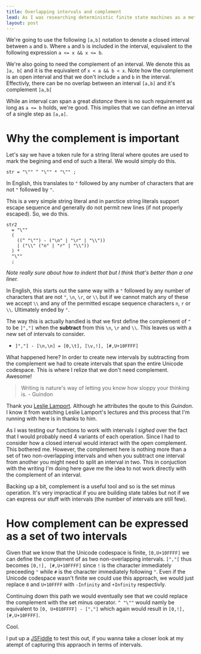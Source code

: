 ```yaml
---
title: Overlapping intervals and complement
lead: As I was researching deterministic finite state machines as a method of lexical analysis I noticed that the superset construction worked very poorly with large set of symbols, which is the result of negation within the Unicode code space. These things are in the end, implemented in the form of a search problem with intervals. Modelling this using intervals we end up with a practical set of symbols and not state tables having 1,114,112 code points.
layout: post
---
```


We're going to use the following `[a,b]` notation to denote a closed interval between `a` and `b`. Where `a` and `b` is included in the interval, equivalent to the following expression `a <= x && x <= b`.

We're also going to need the complement of an interval. We denote this as `]a, b[` and it is the equivalent of `x < a && b < x`. Note how the complement is an open interval and that we don't include `a` and `b` in the interval. Effectivly, there can be no overlap between an interval `[a,b]` and it's complement `]a,b[`

While an interval can span a great *distance* there is no such requirement as long as `a <= b` holds, we're good. This implies that we can define an interval of a single step as `[a,a]`.

# Why the complement is important

Let's say we have a token rule for a string literal where qoutes are used to mark the begining and end of such a literal. We would simply do this.

~~~
str = "\"" ^ "\"" * "\"" ;
~~~

In English, this translates to `"` followed by any number of characters that are not `"` followed by `"`.

This is a very simple string literal and in parctice string literals support escape sequence and generally do not permit new lines (if not properly escaped). So, we do this.

~~~
str2 
  = "\"" 
  (
    ((^ "\"") - ("\n" | "\r" | "\\"))
    | ("\\" ("n" | "r" | "\\"))
  ) * 
  "\"" 
  ;
~~~

*Note really sure about how to indent that but I think that's better than a one liner.*

In English, this starts out the same way with a `"` followed by any number of characters that are not `"`, `\n`, `\r`, or `\\` but if we cannot match any of these we accept `\\` and any of the permitted escape sequence characters `n`, `r` or `\\`. Ultimately ended by `"`.

The way this is actually handled is that we first define the complement of `"` to be `]","]` when the **subtract** from this `\n`,  `\r` and `\\`. This leaves us with a new set of intervals to consider.

* `]","] - [\n,\n] = [0,\t], [\v,!], [#,U+10FFFF]`

What happened here? In order to create new intervals by subtracting from the complement we had to create intervals that span the entire Unicode codespace. This is where I relize that we don't need complement. Awesome!

> Writing is nature's way of letting you know how sloppy your thinking is. - Guindon

 Thank you [Leslie Lamport](https://youtu.be/-4Yp3j_jk8Q?t=1m59s). Although he attributes the qoute to this *Guindon*. I know it from watching Leslie Lamport's lectures and this process that I'm running with here is in thanks to him.

As I was testing our functions to work with intervals I *sighed* over the fact that I would probably need 4 variants of each operation. Since I had to consider how a closed interval would interact with the open complement. This bothered me. However, the complement here is nothing more than a set of two non-overlapping intervals and when you subtract one interval from another you might need to split an interval in two. This in conjuction with the writing I'm doing here gave me the idea to not work directly with the complement of an interval.
 
Backing up a bit, complement is a useful tool and so is the set minus operation. It's very impractical if you are building state tables but not if we can express our stuff with intervals (the number of intervals are still few).
 
# How complement can be expressed as a set of two intervals

Given that we know that the Unicode codespace is finite, `[0,U+10FFFF]` we can define the complement of as two non-overlapping intervals. `]","[` thus becomes `[0,!], [#,U+10FFFF]` since `!` is the character immediately preceeding `"` while `#` is the character immediately following `"`. Even if the Unicode codespace wasn't finite we could use this approach, we would just replace `0` and `U+10FFFF` with `-Infinity` and `+Infinity` respectivly.

Continuing down this path we would eventually see that we could replace the complement with the set minus operator. `^ "\""` would namly be equivalent to `[0, U+010FFFF] - [","]` which again would result in `[0,!], [#,U+10FFFF]`.

Cool.

I put up a [JSFiddle](https://jsfiddle.net/2w57zoa4/1/)  to test this out, if you wanna take a closer look at my atempt of capturing this appraoch in terms of intervals.


